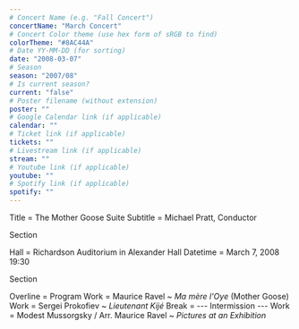 ```yaml
---
# Concert Name (e.g. "Fall Concert")
concertName: "March Concert"
# Concert Color theme (use hex form of sRGB to find)
colorTheme: "#8AC44A"
# Date YY-MM-DD (for sorting)
date: "2008-03-07"
# Season
season: "2007/08"
# Is current season?
current: "false"
# Poster filename (without extension)
poster: ""
# Google Calendar link (if applicable)
calendar: ""
# Ticket link (if applicable)
tickets: ""
# Livestream link (if applicable)
stream: ""
# Youtube link (if applicable)
youtube: ""
# Spotify link (if applicable)
spotify: ""
---
```

Title = The Mother Goose Suite
Subtitle = Michael Pratt, Conductor

Section

Hall = Richardson Auditorium in Alexander Hall
Datetime = March 7, 2008 19:30

Section

Overline = Program
Work = Maurice Ravel ~ *Ma mère l'Oye* (Mother Goose)
Work = Sergei Prokofiev ~ *Lieutenant Kijé*
Break = --- Intermission ---
Work = Modest Mussorgsky / Arr. Maurice Ravel ~ *Pictures at an Exhibition*
